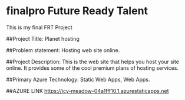 # finalpro Future Ready Talent

This is my final FRT Project

##Project Title: Planet hosting

##Problem statement: Hosting web site online.

##Project Description: This is the web site that helps you host your site online. It provides some of the cool premium plans of hosting services.

##Primary Azure Technology: Static Web Apps, Web Apps.

##AZURE LINK https://icy-meadow-04a1fff10.1.azurestaticapps.net
